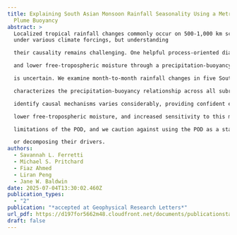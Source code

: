 ```yaml
---
title: Explaining South Asian Monsoon Rainfall Seasonality Using a Metric of
  Plume Buoyancy
abstract: >
  Localized tropical rainfall changes commonly occur on 500-1,000 km scales
  under various climate forcings, but understanding

  their causality remains challenging. One helpful process-oriented diagnostic (POD) decomposes the effects of undilute buoyancy

  and lower free-tropospheric moisture through a precipitation-buoyancy relationship, but its applicability at subregional scales

  is uncertain. We examine month-to-month rainfall changes in five South Asian monsoon subregions. The POD accurately

  characterizes the precipitation-buoyancy relationship across all subregions and months, successfully predicting the sign of monthto-month rainfall changes in four out of five subregions. However, the POD’s ability to predict rainfall change magnitudes and

  identify causal mechanisms varies considerably, providing confident explanations in only one subregion (central India), where

  lower free-tropospheric moisture, and increased sensitivity to this moisture, dominates changes. These findings highlight the

  limitations of the POD, and we caution against using the POD as a standalone tool at these scales for predicting rainfall changes

  or decomposing their drivers.
authors:
  - Savannah L. Ferretti
  - Michael S. Pritchard
  - Fiaz Ahmed
  - Liran Peng
  - Jane W. Baldwin
date: 2025-07-04T13:30:02.460Z
publication_types:
  - "2"
publication: "*accepted at Geophysical Research Letters*"
url_pdf: https://d197for5662m48.cloudfront.net/documents/publicationstatus/267205/preprint_pdf/7506a196c760208e78c19464a3cc0d7c.pdf
draft: false
---
```

